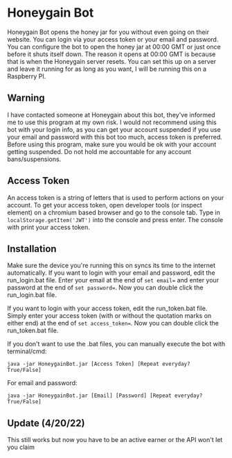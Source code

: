 # Honeygain Bot
Honeygain Bot opens the honey jar for you without even going on their website. You can login via your access token or your email and password. You can configure the bot to open the honey jar at 00:00 GMT or just once before it shuts itself down. The reason it opens at 00:00 GMT is because that is when the Honeygain server resets. You can set this up on a server and leave it running for as long as you want, I will be running this on a Raspberry PI.

## Warning
I have contacted someone at Honeygain about this bot, they've informed me to use this program at my own risk. I would not recommend using this bot with your login info, as you can get your account suspended if you use your email and password with this bot too much, access token is preferred. Before using this program, make sure you would be ok with your account getting suspended. Do not hold me accountable for any account bans/suspensions.

## Access Token
An access token is a string of letters that is used to perform actions on your account. To get your access token, open developer tools (or inspect element) on a chromium based browser and go to the console tab. Type in `localStorage.getItem('JWT')` into the console and press enter. The console with print your access token.

## Installation
Make sure the device you're running this on syncs its time to the internet automatically.
If you want to login with your email and password, edit the run_login.bat file. Enter your email at the end of `set email=` and enter your password at the end of `set password=`. Now you can double click the run_login.bat file.

If you want to login with your access token, edit the run_token.bat file. Simply enter your access token (with or without the quotation marks on either end) at the end of `set access_token=`. Now you can double click the run_token.bat file.

If you don't want to use the .bat files, you can manually execute the bot with terminal/cmd:

    java -jar HoneygainBot.jar [Access Token] [Repeat everyday? True/False]

 For email and password:

    java -jar HoneygainBot.jar [Email] [Password] [Repeat everyday? True/False]

## Update (4/20/22)
This still works but now you have to be an active earner or the API won't let you claim
